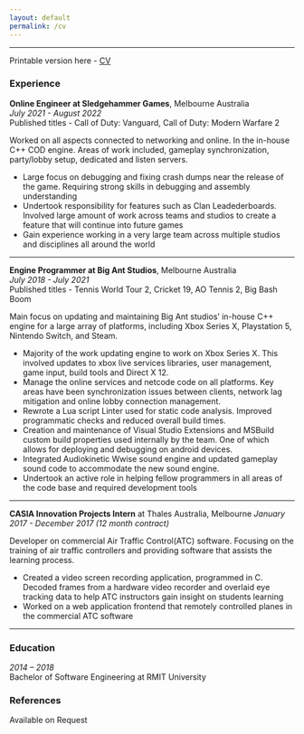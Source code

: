 ```yaml
---
layout: default
permalink: /cv
---
```


--- 

Printable version here - [CV](/assets/CV_Dominic_Lawlor.pdf)

### Experience

**Online Engineer at Sledgehammer Games**, Melbourne Australia  
*July 2021 - August 2022*  
Published titles - Call of Duty: Vanguard, Call of Duty: Modern Warfare 2

Worked on all aspects connected to networking and online. In the in-house C++ COD engine. Areas of work included, gameplay synchronization, party/lobby setup, dedicated and listen servers.
  * Large focus on debugging and fixing crash dumps near the release of the game. Requiring strong skills in debugging and assembly understanding
  * Undertook responsibility for features such as Clan Leadederboards. Involved large amount of work across teams and studios to create a feature that will continue into future games
  * Gain experience working in a very large team across multiple studios and disciplines all around the world

--- 

**Engine Programmer at Big Ant Studios**, Melbourne Australia  
*July 2018 - July 2021*  
Published titles - Tennis World Tour 2, Cricket 19, AO Tennis 2, Big Bash Boom

Main focus on updating and maintaining Big Ant studios’ in-house C++ engine for a large array of platforms, including Xbox Series X, Playstation 5, Nintendo Switch, and Steam.
  * Majority of the work updating engine to work on Xbox Series X. This involved updates to xbox live services libraries, user management, game input, build tools and Direct X 12.
  * Manage the online services and netcode code on all platforms. Key areas have been synchronization issues between clients, network lag mitigation and online lobby connection management.
  * Rewrote a Lua script Linter used for static code analysis. Improved programmatic checks and reduced overall build times.
  * Creation and maintenance of Visual Studio Extensions and MSBuild custom build properties used internally by the team. One of which allows for deploying and debugging on android devices.
  * Integrated Audiokinetic Wwise sound engine and updated gameplay sound code to accommodate the new sound engine.
  * Undertook an active role in helping fellow programmers in all areas of the code base and required development tools

--- 

**CASIA Innovation Projects Intern** at Thales Australia, Melbourne
*January 2017 - December 2017 (12 month contract)*

Developer on commercial Air Traffic Control(ATC) software. Focusing on the training of air traffic controllers and providing software that assists the learning process.
  * Created a video screen recording application, programmed in C. Decoded frames from a hardware video recorder and overlaid eye tracking data to help ATC instructors gain insight on students learning
  * Worked on a web application frontend that remotely controlled planes in the commercial ATC software

--- 

### Education

*2014 – 2018*  
Bachelor of Software Engineering at RMIT University 

### References

Available on Request